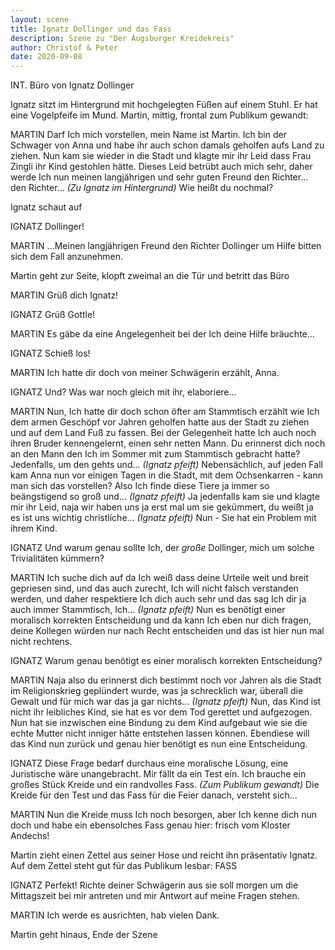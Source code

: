 ```yaml
---
layout: scene
title: Ignatz Dollinger und das Fass
description: Szene zu "Der Augsburger Kreidekreis"
author: Christof & Peter
date: 2020-09-08
---
```


INT. Büro von Ignatz Dollinger

Ignatz sitzt im Hintergrund mit hochgelegten Füßen auf einem Stuhl. Er hat eine Vogelpfeife im Mund.
Martin, mittig, frontal zum Publikum gewandt:

MARTIN
Darf Ich mich vorstellen, mein Name ist Martin. Ich bin der Schwager von Anna und habe ihr auch schon damals geholfen aufs Land zu ziehen. Nun kam sie wieder in die Stadt und klagte mir ihr Leid dass Frau Zingli ihr Kind gestohlen hätte. Dieses Leid betrübt auch mich sehr, daher werde Ich nun meinen langjährigen und sehr guten Freund den Richter... den Richter... 
_(Zu Ignatz im Hintergrund)_ 
Wie heißt du nochmal? 

Ignatz schaut auf

IGNATZ
Dollinger!

MARTIN
...Meinen langjährigen Freund den Richter Dollinger um Hilfe bitten sich dem Fall anzunehmen. 

Martin geht zur Seite, klopft zweimal an die Tür und betritt das Büro

MARTIN
Grüß dich Ignatz!

IGNATZ
Grüß Gottle!

MARTIN
Es gäbe da eine Angelegenheit bei der Ich deine Hilfe bräuchte... 

IGNATZ
Schieß los! 

MARTIN
Ich hatte dir doch von meiner Schwägerin erzählt, Anna.

IGNATZ
Und? Was war noch gleich mit ihr, elaboriere...

MARTIN
Nun, Ich hatte dir doch schon öfter am Stammtisch erzählt wie Ich dem armen Geschöpf vor Jahren geholfen hatte aus der Stadt zu ziehen und auf dem Land Fuß zu fassen. Bei der Gelegenheit hatte Ich auch noch ihren Bruder kennengelernt, einen sehr netten Mann. Du erinnerst dich noch an den Mann den Ich im Sommer mit zum Stammtisch gebracht hatte? Jedenfalls, um den gehts und...
_(Ignatz pfeift)_ 
Nebensächlich, auf jeden Fall kam Anna nun vor einigen Tagen in die Stadt, mit dem Ochsenkarren - kann man sich das vorstellen? Also Ich finde diese Tiere ja immer so beängstigend so groß und...
_(Ignatz pfeift)_
Ja jedenfalls kam sie und klagte mir ihr Leid, naja wir haben uns ja erst mal um sie gekümmert, du weißt ja es ist uns wichtig christlíche...
_(Ignatz pfeift)_
Nun - Sie hat ein Problem mit ihrem Kind. 

IGNATZ
Und warum genau sollte Ich, der _große_ Dollinger, mich um solche Trivialitäten kümmern? 

MARTIN
Ich suche dich auf da Ich weiß dass deine Urteile weit und breit gepriesen sind, und das auch zurecht, Ich will nicht falsch verstanden werden, und daher respektiere Ich dich auch sehr und das sag Ich dir ja auch immer Stammtisch, Ich...
_(Ignatz pfeift)_ 
Nun es benötigt einer moralisch korrekten Entscheidung und da kann Ich eben nur dich fragen, deine Kollegen würden nur nach Recht entscheiden und das ist hier nun mal nicht rechtens. 

IGNATZ
Warum genau benötigt es einer moralisch korrekten Entscheidung? 

MARTIN
Naja also du erinnerst dich bestimmt noch vor Jahren als die Stadt im Religionskrieg geplündert wurde, was ja schrecklich war, überall die Gewalt und für mich war das ja gar nichts...
_(Ignatz pfeift)_ 
Nun, das Kind ist nicht ihr leibliches Kind, sie hat es vor dem Tod gerettet und aufgezogen. Nun hat sie inzwischen eine Bindung zu dem Kind aufgebaut wie sie die echte Mutter nicht inniger hätte entstehen lassen können. Ebendiese will das Kind nun zurück und genau hier benötigt es nun eine Entscheidung. 

IGNATZ
Diese Frage bedarf durchaus eine moralische Lösung, eine Juristische wäre unangebracht. Mir fällt da ein Test ein. Ich brauche ein großes Stück Kreide und ein randvolles Fass. 
_(Zum Publikum gewandt)_
Die Kreide für den Test und das Fass für die Feier danach, versteht sich...

MARTIN
Nun die Kreide muss Ich noch besorgen, aber Ich kenne dich nun doch und habe ein ebensolches Fass genau hier: frisch vom Kloster Andechs! 

Martin zieht einen Zettel aus seiner Hose und reicht ihn präsentativ Ignatz. Auf dem Zettel steht gut für das Publikum lesbar: FASS

IGNATZ
Perfekt! Richte deiner Schwägerin aus sie soll morgen um die Mittagszeit bei mir antreten und mir Antwort auf meine Fragen stehen. 

MARTIN
Ich werde es ausrichten, hab vielen Dank.

Martin geht hinaus, Ende der Szene